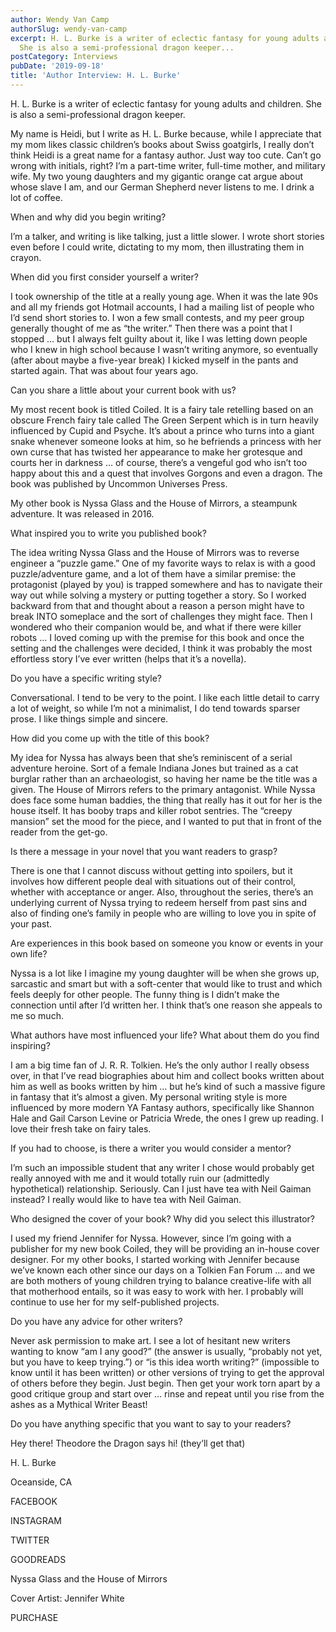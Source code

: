 ```yaml
---
author: Wendy Van Camp
authorSlug: wendy-van-camp
excerpt: H. L. Burke is a writer of eclectic fantasy for young adults and children.
  She is also a semi-professional dragon keeper...
postCategory: Interviews
pubDate: '2019-09-18'
title: 'Author Interview: H. L. Burke'
---
```

H. L. Burke is a writer of eclectic fantasy for young adults and children. She is also a semi-professional dragon keeper.

My name is Heidi, but I write as H. L. Burke because, while I appreciate that my mom likes classic children’s books about Swiss goatgirls, I really don’t think Heidi is a great name for a fantasy author. Just way too cute. Can’t go wrong with initials, right? I’m a part-time writer, full-time mother, and military wife. My two young daughters and my gigantic orange cat argue about whose slave I am, and our German Shepherd never listens to me. I drink a lot of coffee.

When and why did you begin writing?

I’m a talker, and writing is like talking, just a little slower. I wrote short stories even before I could write, dictating to my mom, then illustrating them in crayon.

When did you first consider yourself a writer?

I took ownership of the title at a really young age. When it was the late 90s and all my friends got Hotmail accounts, I had a mailing list of people who I’d send short stories to. I won a few small contests, and my peer group generally thought of me as “the writer.” Then there was a point that I stopped … but I always felt guilty about it, like I was letting down people who I knew in high school because I wasn’t writing anymore, so eventually (after about maybe a five-year break) I kicked myself in the pants and started again. That was about four years ago.

Can you share a little about your current book with us?

My most recent book is titled Coiled. It is a fairy tale retelling based on an obscure French fairy tale called The Green Serpent which is in turn heavily influenced by Cupid and Psyche. It’s about a prince who turns into a giant snake whenever someone looks at him, so he befriends a princess with her own curse that has twisted her appearance to make her grotesque and courts her in darkness … of course, there’s a vengeful god who isn’t too happy about this and a quest that involves Gorgons and even a dragon. The book was published by Uncommon Universes Press.

My other book is Nyssa Glass and the House of Mirrors, a steampunk adventure. It was released in 2016.

What inspired you to write you published book?

The idea writing Nyssa Glass and the House of Mirrors was to reverse engineer a “puzzle game.” One of my favorite ways to relax is with a good puzzle/adventure game, and a lot of them have a similar premise: the protagonist (played by you) is trapped somewhere and has to navigate their way out while solving a mystery or putting together a story. So I worked backward from that and thought about a reason a person might have to break INTO someplace and the sort of challenges they might face. Then I wondered who their companion would be, and what if there were killer robots … I loved coming up with the premise for this book and once the setting and the challenges were decided, I think it was probably the most effortless story I’ve ever written (helps that it’s a novella).

Do you have a specific writing style?

Conversational. I tend to be very to the point. I like each little detail to carry a lot of weight, so while I’m not a minimalist, I do tend towards sparser prose. I like things simple and sincere.

How did you come up with the title of this book?

My idea for Nyssa has always been that she’s reminiscent of a serial adventure heroine. Sort of a female Indiana Jones but trained as a cat burglar rather than an archaeologist, so having her name be the title was a given. The House of Mirrors refers to the primary antagonist. While Nyssa does face some human baddies, the thing that really has it out for her is the house itself. It has booby traps and killer robot sentries. The “creepy mansion” set the mood for the piece, and I wanted to put that in front of the reader from the get-go.

Is there a message in your novel that you want readers to grasp?

There is one that I cannot discuss without getting into spoilers, but it involves how different people deal with situations out of their control, whether with acceptance or anger. Also, throughout the series, there’s an underlying current of Nyssa trying to redeem herself from past sins and also of finding one’s family in people who are willing to love you in spite of your past.

Are experiences in this book based on someone you know or events in your own life?

Nyssa is a lot like I imagine my young daughter will be when she grows up, sarcastic and smart but with a soft-center that would like to trust and which feels deeply for other people. The funny thing is I didn’t make the connection until after I’d written her. I think that’s one reason she appeals to me so much.

What authors have most influenced your life? What about them do you find inspiring?

I am a big time fan of J. R. R. Tolkien. He’s the only author I really obsess over, in that I’ve read biographies about him and collect books written about him as well as books written by him … but he’s kind of such a massive figure in fantasy that it’s almost a given. My personal writing style is more influenced by more modern YA Fantasy authors, specifically like Shannon Hale and Gail Carson Levine or Patricia Wrede, the ones I grew up reading. I love their fresh take on fairy tales.

If you had to choose, is there a writer you would consider a mentor?

I’m such an impossible student that any writer I chose would probably get really annoyed with me and it would totally ruin our (admittedly hypothetical) relationship. Seriously. Can I just have tea with Neil Gaiman instead? I really would like to have tea with Neil Gaiman.

Who designed the cover of your book? Why did you select this illustrator?

I used my friend Jennifer for Nyssa. However, since I’m going with a publisher for my new book Coiled, they will be providing an in-house cover designer. For my other books, I started working with Jennifer because we’ve known each other since our days on a Tolkien Fan Forum … and we are both mothers of young children trying to balance creative-life with all that motherhood entails, so it was easy to work with her. I probably will continue to use her for my self-published projects.

Do you have any advice for other writers?

Never ask permission to make art. I see a lot of hesitant new writers wanting to know “am I any good?” (the answer is usually, “probably not yet, but you have to keep trying.”) or “is this idea worth writing?” (impossible to know until it has been written) or other versions of trying to get the approval of others before they begin. Just begin. Then get your work torn apart by a good critique group and start over … rinse and repeat until you rise from the ashes as a Mythical Writer Beast!

Do you have anything specific that you want to say to your readers?

Hey there! Theodore the Dragon says hi! (they’ll get that)

H. L. Burke

Oceanside, CA

FACEBOOK

INSTAGRAM

TWITTER

GOODREADS

Nyssa Glass and the House of Mirrors

Cover Artist: Jennifer White

PURCHASE